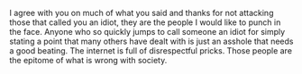

I agree with you on much of what you said and thanks for not attacking those that called you an idiot, they are the people I would like to punch in the face. Anyone who so quickly jumps to call someone an idiot for simply stating a point that many others have dealt with is just an asshole that needs a good beating. The internet is full of disrespectful pricks. Those people are the epitome of what is wrong with society.
